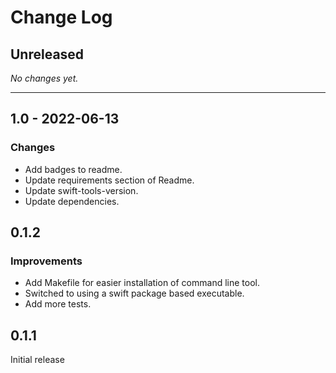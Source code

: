 # Change Log

<!-- 
Add new items at the end of the relevant section under **Unreleased**.
-->

## Unreleased

*No changes yet.*

---

## 1.0 - 2022-06-13

### Changes

- Add badges to readme.
- Update requirements section of Readme.
- Update swift-tools-version.
- Update dependencies.

## 0.1.2

### Improvements

* Add Makefile for easier installation of command line tool. 
* Switched to using a swift package based executable.
* Add more tests.

## 0.1.1

Initial release
